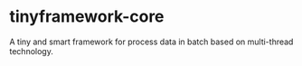 tinyframework-core
==================

A tiny and smart framework for process data  in batch based on multi-thread technology.